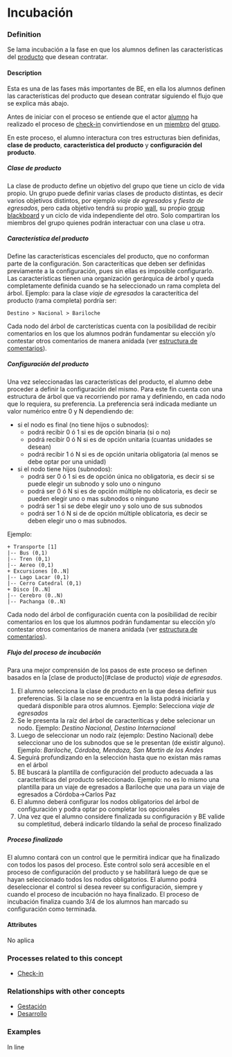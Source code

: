 Incubación
======

### Definition
Se lama incubación a la fase en que los alumnos definen las características del [producto](producto.md) que desean contratar.

#### Description
Esta es una de las fases más importantes de BE, en ella los alumnos definen las características del producto que desean contratar siguiendo el flujo que se explica más abajo. 

Antes de iniciar con el proceso se entiende que el actor [alumno](../actors/alumno.md) ha realizado el proceso de [check-in](../process/check-in.md) convirtiendose en un [miembro](../actors/miembro.md) del [grupo](../actors/grupo.md).

En este proceso, el alumno interactura con tres estructuras bien definidas, **clase de producto**, **característica del producto** y **configuración del producto**.

##### Clase de producto
La clase de producto define un objetivo del grupo que tiene un ciclo de vida propio. Un grupo puede definir varias clases de producto distintas, es decir varios objetivos distintos, por ejemplo *viaje de egresados* y *fiesta de egresados*, pero cada objetivo tendrá su propio [wall](wall.md), su propio [group blackboard](group-blackboard.md) y un ciclo de vida independiente del otro. Solo compartiran los miembros del grupo quienes podrán interactuar con una clase u otra.

##### Característica del producto
Define las características escenciales del producto, que no conforman parte de la configuración. Son caracteríticas que deben ser definidas previamente a la configuración, pues sin ellas es imposible configurarlo. 
Las características tienen una organización gerárquica de árbol y queda completamente definida cuando se ha seleccionado un rama completa del árbol. Ejemplo: para la clase *viaje de egresados* la caracterítica del producto (rama completa) pordría ser: 
```
Destino > Nacional > Bariloche
```
Cada nodo del árbol de carcterísticas cuenta con la posibilidad de recibir comentarios en los que los alumnos podrán fundamentar su elección y/o contestar otros comentarios de manera anidada (ver [estructura de comentarios](estructura-de-comentarios.md)).

##### Configuración del producto
Una vez seleccionadas las características del producto, el alumno debe proceder a definir la configuración del mismo. Para este fin cuenta con una estructura de árbol que va recorriendo por rama y definiendo, en cada nodo que lo requiera, su preferencia.
La preferencia será indicada mediante un valor numérico entre 0 y N dependiendo de:

* si el nodo es final (no tiene hijos o subnodos):
    * podrá recibir 0 ó 1 si es de opción binaria (si o no)
    * podrá recibir 0 ó N si es de opción unitaria (cuantas unidades se desean)
    * podrá recibir 1 ó N si es de opción unitaria obligatoria (al menos se debe optar por una unidad)
* si el nodo tiene hijos (subnodos):
    * podrá ser 0 ó 1 si es de opción única no obligatoria, es decir si se puede elegir un subnodo y solo uno o ninguno
    * podrá ser 0 ó N si es de opción múltiple no oblicatoria, es decir se pueden elegir uno o mas subnodos o ninguno
    * podrá ser 1 si se debe elegir uno y solo uno de sus subnodos
    * podrá ser 1 ó N si de de opción múltiple oblicatoria, es decir se deben elegir uno o mas subnodos.

Ejemplo:
```
+ Transporte [1]
|-- Bus (0,1)
|-- Tren (0,1)
|-- Aereo (0,1)
+ Excursiones [0..N]
|-- Lago Lacar (0,1)
|-- Cerro Catedral (0,1)
+ Disco [0..N]
|-- Cerebro (0..N)
|-- Pachanga (0..N)
```
Cada nodo del árbol de configuración cuenta con la posibilidad de recibir comentarios en los que los alumnos podrán fundamentar su elección y/o contestar otros comentarios de manera anidada (ver [estructura de comentarios](estructura-de-comentarios.md)).

##### Flujo del proceso de incubación
Para una mejor comprensión de los pasos de este proceso se definen basados en la [clase de producto](#clase de producto) *viaje de egresados*.

1. El alumno selecciona la clase de producto en la que desea definir sus preferencias. Si la clase no se encuentra en la lista podrá iniciarla y quedará disponible para otros alumnos. Ejemplo: Selecciona *viaje de egresados*
2. Se le presenta la raíz del árbol de caracteríticas y debe selecionar un nodo. Ejemplo: *Destino Nacional, Destino Internacional*
3. Luego de seleccionar un nodo raíz (ejemplo: Destino Nacional) debe seleccionar uno de los subnodos que se le presentan (de existir alguno). Ejemplo: *Bariloche, Córdoba, Mendoza, San Martín de los Andes*
4. Seguirá profundizando en la selección hasta que no existan más ramas en el árbol
5. BE buscará la plantilla de configuración del producto adecuada a las caracteríticas del producto seleccionado. Ejemplo: no es lo mismo una plantilla para un viaje de egresados a Bariloche que una para un viaje de egresados a Córdoba->Carlos Paz
6. El alumno deberá configurar los nodos obligatorios del árbol de configuración y podra optar po completar los opcionales
7. Una vez que el alumno considere finalizada su configuración y BE valide su completitud, deberá indicarlo tildando la señal de proceso finalizado

##### Proceso finalizado
El alumno contará con un control que le permitirá indicar que ha finalizado con todos los pasos del proceso. Este control solo será accesible en el proceso de configuración del producto y se habilitará luego de que se hayan seleccionado todos los nodos obligatorios.
El alumno podrá deseleccionar el control si desea reveer su configuración, siempre y cuando el proceso de incubación no haya finalizado.
El proceso de incubación finaliza cuando 3/4 de los alumnos han marcado su configuración como terminada.

#### Attributes
No aplica

### Processes related to this concept
* [Check-in](../process/check-in.md)

### Relationships with other concepts
* [Gestación](gestacion.md)
* [Desarrollo](development-phase.md)

### Examples 
In line